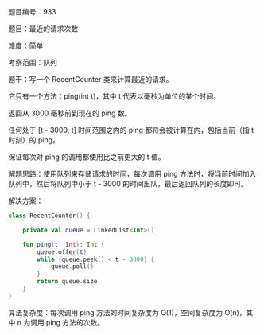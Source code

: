 题目编号：933

题目：最近的请求次数

难度：简单

考察范围：队列

题干：写一个 RecentCounter 类来计算最近的请求。

它只有一个方法：ping(int t)，其中 t 代表以毫秒为单位的某个时间。

返回从 3000 毫秒前到现在的 ping 数。

任何处于 [t - 3000, t] 时间范围之内的 ping 都将会被计算在内，包括当前（指 t 时刻）的 ping。

保证每次对 ping 的调用都使用比之前更大的 t 值。

解题思路：使用队列来存储请求的时间，每次调用 ping 方法时，将当前时间加入队列中，然后将队列中小于 t - 3000 的时间出队，最后返回队列的长度即可。

解决方案：

```kotlin
class RecentCounter() {

    private val queue = LinkedList<Int>()

    fun ping(t: Int): Int {
        queue.offer(t)
        while (queue.peek() < t - 3000) {
            queue.poll()
        }
        return queue.size
    }
}
```

算法复杂度：每次调用 ping 方法的时间复杂度为 O(1)，空间复杂度为 O(n)，其中 n 为调用 ping 方法的次数。